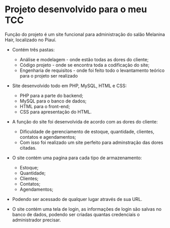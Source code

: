 # Projeto desenvolvido para o meu TCC
Função do projeto é um site funcional para administração do salão Melanina Hair, localizado no Piauí.

-  Contém três pastas:

    -  Análise e modelagem - onde estão todas as dores do cliente;
    -  Código projeto - onde se encontra toda a codificação do site;
    -  Engenharia de requisitos - onde foi feito todo o levantamento teórico para o projeto ser realizado

-  Site desenvolvido todo em PHP, MySQL, HTML e CSS:

    -  PHP para a parte do backend;
    -  MySQL para o banco de dados;
    -  HTML para o front-end;
    -  CSS para apresentação do HTML.

-  A função do site foi desenvolvida de acordo com as dores do cliente:

    -  Dificuldade de gerenciamento de estoque, quantidade, clientes, contatos e agendamentos;
    -  Com isso foi realizado um site perfeito para adminstração das dores citadas.

-  O site contém uma pagina para cada tipo de armazenamento:

    -  Estoque;
    -  Quantidade;
    -  Clientes;
    -  Contatos;
    -  Agendamentos;

-  Podendo ser acessado de qualquer lugar através de sua URL.

-  O site contém uma tela de login, as informações de login são salvas no banco de dados, podendo ser criadas quantas credenciais o administrador precisar.

